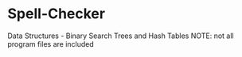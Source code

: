 # Spell-Checker
Data Structures - Binary Search Trees and Hash Tables
NOTE: not all program files are included
